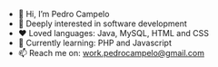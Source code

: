 - 👋 Hi, I’m Pedro Campelo
- 👀 Deeply interested in software development
- ❤️ Loved languages: Java, MySQL, HTML and CSS
- 🌱 Currently learning: PHP and Javascript
- 📫 Reach me on: work.pedrocampelo@gmail.com

<!---
WorkPedroCampelo/WorkPedroCampelo is a ✨ special ✨ repository because its `README.md` (this file) appears on your GitHub profile.
You can click the Preview link to take a look at your changes.
--->
